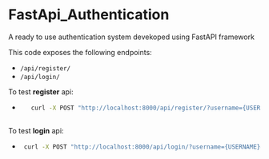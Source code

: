 # FastApi_Authentication
A ready to use authentication system devekoped using FastAPI framework

This code exposes the following endpoints:
 - `/api/register/`
 - `/api/login/`
 
 To test **register** api:
 - ```bash
      curl -X POST "http://localhost:8000/api/register/?username={USERNAME}&password={PASSWORD}" -H  "accept: application/json" -d ""```
 
 To test **login** api:
 - ```bash
    curl -X POST "http://localhost:8000/api/login/?username={USERNAME}&password={PASSWORD}" -H  "accept: application/json" -d ""```
